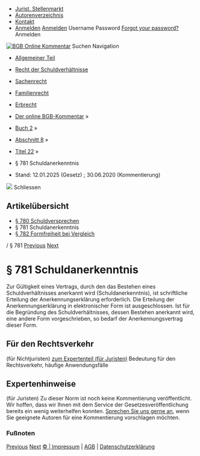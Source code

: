   * [Jurist. Stellenmarkt](https://bgb.kommentar.de/Buch-2/Abschnitt-8/Titel-22/</job-board> "Jurist. Stellenmarkt")
  * [Autorenverzeichnis](https://bgb.kommentar.de/Buch-2/Abschnitt-8/Titel-22/</Autorenverzeichnis> "Autorenverzeichnis")
  * [Kontakt](https://bgb.kommentar.de/Buch-2/Abschnitt-8/Titel-22/</Kontakt>)
  * [Anmelden](https://bgb.kommentar.de/Buch-2/Abschnitt-8/Titel-22/<#login> "show login form") [Anmelden](https://bgb.kommentar.de/Buch-2/Abschnitt-8/Titel-22/<#> "hide login form") Username Password
[Forgot your password?](https://bgb.kommentar.de/Buch-2/Abschnitt-8/Titel-22/</user/forgotpassword>) Anmelden 


[![BGB Online Kommentar](https://bgb.kommentar.de/extension/bgb/design/bgb/images/logo.png)](https://bgb.kommentar.de/Buch-2/Abschnitt-8/Titel-22/</> "BGB Online Kommentar")
Suchen
Navigation
  * [Allgemeiner Teil](https://bgb.kommentar.de/Buch-2/Abschnitt-8/Titel-22/</Buch-1>)
  * [Recht der Schuldverhältnisse](https://bgb.kommentar.de/Buch-2/Abschnitt-8/Titel-22/</Buch-2>)
  * [Sachenrecht](https://bgb.kommentar.de/Buch-2/Abschnitt-8/Titel-22/</Buch-3>)
  * [Familienrecht](https://bgb.kommentar.de/Buch-2/Abschnitt-8/Titel-22/</Buch-4>)
  * [Erbrecht](https://bgb.kommentar.de/Buch-2/Abschnitt-8/Titel-22/</Buch-5>)


  * [Der online BGB-Kommentar](https://bgb.kommentar.de/Buch-2/Abschnitt-8/Titel-22/</>) »
  * [Buch 2](https://bgb.kommentar.de/Buch-2/Abschnitt-8/Titel-22/</Buch-2>) »
  * [Abschnitt 8](https://bgb.kommentar.de/Buch-2/Abschnitt-8/Titel-22/</Buch-2/Abschnitt-8>) »
  * [Titel 22](https://bgb.kommentar.de/Buch-2/Abschnitt-8/Titel-22/</Buch-2/Abschnitt-8/Titel-22>) »
  * § 781 Schuldanerkenntnis 
  * Stand: 12.01.2025 (Gesetz) ; 30.06.2020 (Kommentierung) 


![](https://vg01.met.vgwort.de/na/1c9909529ead4f509072c06d9081a7d5)
Schliessen 
## Artikelübersicht
  * [ § 780 Schuldversprechen ](https://bgb.kommentar.de/Buch-2/Abschnitt-8/Titel-22/</Buch-2/Abschnitt-8/Titel-22/Schuldversprechen>)
  * § 781 Schuldanerkenntnis 
  * [ § 782 Formfreiheit bei Vergleich ](https://bgb.kommentar.de/Buch-2/Abschnitt-8/Titel-22/</Buch-2/Abschnitt-8/Titel-22/Formfreiheit-bei-Vergleich>)


/ § 781 
[Previous](https://bgb.kommentar.de/Buch-2/Abschnitt-8/Titel-22/</Buch-2/Abschnitt-8/Titel-22/Schuldversprechen> "§ 780 Schuldversprechen") [Next](https://bgb.kommentar.de/Buch-2/Abschnitt-8/Titel-22/</Buch-2/Abschnitt-8/Titel-22/Formfreiheit-bei-Vergleich> "§ 782 Formfreiheit bei Vergleich")
# § 781 Schuldanerkenntnis
Zur Gültigkeit eines Vertrags, durch den das Bestehen eines Schuldverhältnisses anerkannt wird (Schuldanerkenntnis), ist schriftliche Erteilung der Anerkennungserklärung erforderlich. Die Erteilung der Anerkennungserklärung in elektronischer Form ist ausgeschlossen. Ist für die Begründung des Schuldverhältnisses, dessen Bestehen anerkannt wird, eine andere Form vorgeschrieben, so bedarf der Anerkennungsvertrag dieser Form.
## Für den Rechtsverkehr 
(für Nichtjuristen)
[zum Expertenteil (für Juristen)](https://bgb.kommentar.de/Buch-2/Abschnitt-8/Titel-22/<#expertenhinweise>)
Bedeutung für den Rechtsverkehr, häufige Anwendungsfälle
## Expertenhinweise
(für Juristen)
Zu dieser Norm ist noch keine Kommentierung veröffentlicht. Wir hoffen, dass wir Ihnen mit dem Service der Gesetzesveröffentlichung bereits ein wenig weiterhelfen konnten. [Sprechen Sie uns gerne an](https://bgb.kommentar.de/Buch-2/Abschnitt-8/Titel-22/</Kontakt>), wenn Sie geeignete Autoren für eine Kommentierung vorschlagen möchten. 
### Fußnoten
[Previous](https://bgb.kommentar.de/Buch-2/Abschnitt-8/Titel-22/</Buch-2/Abschnitt-8/Titel-22/Schuldversprechen> "§ 780 Schuldversprechen") [Next](https://bgb.kommentar.de/Buch-2/Abschnitt-8/Titel-22/</Buch-2/Abschnitt-8/Titel-22/Formfreiheit-bei-Vergleich> "§ 782 Formfreiheit bei Vergleich")
[© | Impressum](https://bgb.kommentar.de/Buch-2/Abschnitt-8/Titel-22/</Kontakt>) | [AGB](https://bgb.kommentar.de/Buch-2/Abschnitt-8/Titel-22/</AGB>) | [Datenschutzerklärung](https://bgb.kommentar.de/Buch-2/Abschnitt-8/Titel-22/</Datenschutzerklaerung-fuer-Leser>)
